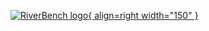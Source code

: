 [![RiverBench logo](assets/riverbench_vector_logo.png){ align=right width="150" }](https://w3id.org/riverbench)
